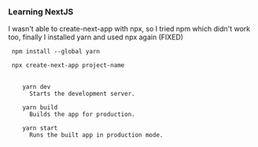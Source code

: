 ### Learning NextJS

I wasn't able to create-next-app with npx, so I tried npm which didn't work too, finally I installed yarn and used npx again (FIXED)

<code> npm install --global yarn </code>

<code> npx create-next-app project-name </code>

<pre>
  <code>
    yarn dev
      Starts the development server.

    yarn build
      Builds the app for production.

    yarn start
      Runs the built app in production mode.
  </code>
</pre>
